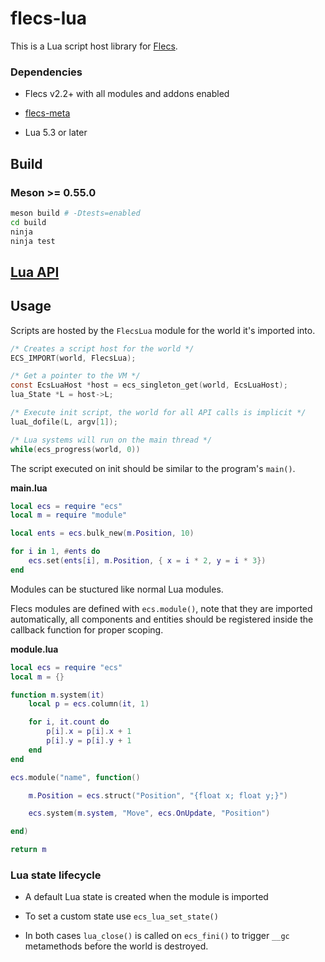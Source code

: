 # flecs-lua

This is a Lua script host library for [Flecs](https://github.com/SanderMertens/flecs).

### Dependencies

* Flecs v2.2+ with all modules and addons enabled

* [flecs-meta](https://github.com/flecs-hub/flecs-meta)

* Lua 5.3 or later

## Build

### Meson >= 0.55.0

```bash
meson build # -Dtests=enabled
cd build
ninja
ninja test
```

## [Lua API](ecs.lua)

## Usage

Scripts are hosted by the `FlecsLua` module for the world it's imported into.

```c
/* Creates a script host for the world */
ECS_IMPORT(world, FlecsLua);

/* Get a pointer to the VM */
const EcsLuaHost *host = ecs_singleton_get(world, EcsLuaHost);
lua_State *L = host->L;

/* Execute init script, the world for all API calls is implicit */
luaL_dofile(L, argv[1]);

/* Lua systems will run on the main thread */
while(ecs_progress(world, 0))

```

The script executed on init should be similar to the program's `main()`.

**main.lua**

```lua
local ecs = require "ecs"
local m = require "module"

local ents = ecs.bulk_new(m.Position, 10)

for i in 1, #ents do
    ecs.set(ents[i], m.Position, { x = i * 2, y = i * 3})
end
```

Modules can be stuctured like normal Lua modules.

Flecs modules are defined with `ecs.module()`, note that they are imported automatically,
all components and entities should be registered inside the callback function
for proper scoping.

**module.lua**

```lua
local ecs = require "ecs"
local m = {}

function m.system(it)
    local p = ecs.column(it, 1)

    for i, it.count do
        p[i].x = p[i].x + 1
        p[i].y = p[i].y + 1
    end
end

ecs.module("name", function()

    m.Position = ecs.struct("Position", "{float x; float y;}")

    ecs.system(m.system, "Move", ecs.OnUpdate, "Position")

end)

return m
```

### Lua state lifecycle

* A default Lua state is created when the module is imported

* To set a custom state use `ecs_lua_set_state()`

* In both cases `lua_close()` is called on `ecs_fini()`
to trigger `__gc` metamethods before the world is destroyed.

